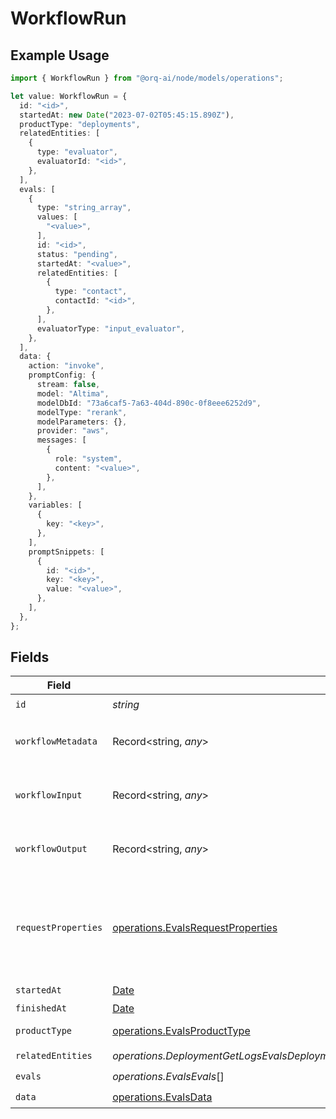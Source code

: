 # WorkflowRun

## Example Usage

```typescript
import { WorkflowRun } from "@orq-ai/node/models/operations";

let value: WorkflowRun = {
  id: "<id>",
  startedAt: new Date("2023-07-02T05:45:15.890Z"),
  productType: "deployments",
  relatedEntities: [
    {
      type: "evaluator",
      evaluatorId: "<id>",
    },
  ],
  evals: [
    {
      type: "string_array",
      values: [
        "<value>",
      ],
      id: "<id>",
      status: "pending",
      startedAt: "<value>",
      relatedEntities: [
        {
          type: "contact",
          contactId: "<id>",
        },
      ],
      evaluatorType: "input_evaluator",
    },
  ],
  data: {
    action: "invoke",
    promptConfig: {
      stream: false,
      model: "Altima",
      modelDbId: "73a6caf5-7a63-404d-890c-0f8eee6252d9",
      modelType: "rerank",
      modelParameters: {},
      provider: "aws",
      messages: [
        {
          role: "system",
          content: "<value>",
        },
      ],
    },
    variables: [
      {
        key: "<key>",
      },
    ],
    promptSnippets: [
      {
        id: "<id>",
        key: "<key>",
        value: "<value>",
      },
    ],
  },
};
```

## Fields

| Field                                                                                                       | Type                                                                                                        | Required                                                                                                    | Description                                                                                                 |
| ----------------------------------------------------------------------------------------------------------- | ----------------------------------------------------------------------------------------------------------- | ----------------------------------------------------------------------------------------------------------- | ----------------------------------------------------------------------------------------------------------- |
| `id`                                                                                                        | *string*                                                                                                    | :heavy_check_mark:                                                                                          | N/A                                                                                                         |
| `workflowMetadata`                                                                                          | Record<string, *any*>                                                                                       | :heavy_minus_sign:                                                                                          | Metadata for the workflow run                                                                               |
| `workflowInput`                                                                                             | Record<string, *any*>                                                                                       | :heavy_minus_sign:                                                                                          | Input for the workflow run                                                                                  |
| `workflowOutput`                                                                                            | Record<string, *any*>                                                                                       | :heavy_minus_sign:                                                                                          | Output for the workflow run                                                                                 |
| `requestProperties`                                                                                         | [operations.EvalsRequestProperties](../../models/operations/evalsrequestproperties.md)                      | :heavy_minus_sign:                                                                                          | An optional field that is filled if the workflow was triggered by an HTTP request                           |
| `startedAt`                                                                                                 | [Date](https://developer.mozilla.org/en-US/docs/Web/JavaScript/Reference/Global_Objects/Date)               | :heavy_check_mark:                                                                                          | N/A                                                                                                         |
| `finishedAt`                                                                                                | [Date](https://developer.mozilla.org/en-US/docs/Web/JavaScript/Reference/Global_Objects/Date)               | :heavy_minus_sign:                                                                                          | N/A                                                                                                         |
| `productType`                                                                                               | [operations.EvalsProductType](../../models/operations/evalsproducttype.md)                                  | :heavy_check_mark:                                                                                          | Orquesta product                                                                                            |
| `relatedEntities`                                                                                           | *operations.DeploymentGetLogsEvalsDeploymentsResponse200ApplicationJSONResponseBodyData17RelatedEntities*[] | :heavy_check_mark:                                                                                          | N/A                                                                                                         |
| `evals`                                                                                                     | *operations.EvalsEvals*[]                                                                                   | :heavy_check_mark:                                                                                          | N/A                                                                                                         |
| `data`                                                                                                      | [operations.EvalsData](../../models/operations/evalsdata.md)                                                | :heavy_check_mark:                                                                                          | N/A                                                                                                         |